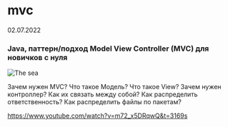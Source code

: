 # mvc
02.07.2022
### Java, паттерн/подход Model View Controller (MVC) для новичков с нуля

![The sea](/mvc/sea.jpg "Sea")

Зачем нужен MVC?
Что такое Модель? Что такое View? Зачем нужен контроллер? Как их связать между собой? Как распределить ответственность? Как распределить файлы по пакетам?

https://www.youtube.com/watch?v=m72_x5DRqwQ&t=3169s
